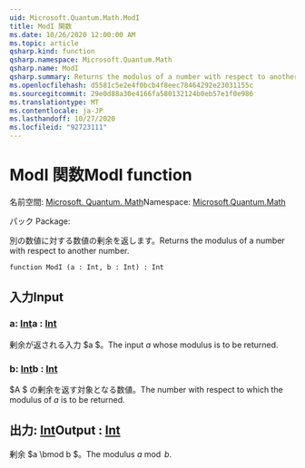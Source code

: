 ```yaml
---
uid: Microsoft.Quantum.Math.ModI
title: ModI 関数
ms.date: 10/26/2020 12:00:00 AM
ms.topic: article
qsharp.kind: function
qsharp.namespace: Microsoft.Quantum.Math
qsharp.name: ModI
qsharp.summary: Returns the modulus of a number with respect to another number.
ms.openlocfilehash: d5581c5e2e4f0bcb4f8eec78464292e23031155c
ms.sourcegitcommit: 29e0d88a30e4166fa580132124b0eb57e1f0e986
ms.translationtype: MT
ms.contentlocale: ja-JP
ms.lasthandoff: 10/27/2020
ms.locfileid: "92723111"
---
```

# <a name="modi-function"></a><span data-ttu-id="6ac44-102">ModI 関数</span><span class="sxs-lookup"><span data-stu-id="6ac44-102">ModI function</span></span>

<span data-ttu-id="6ac44-103">名前空間: [Microsoft. Quantum. Math](xref:Microsoft.Quantum.Math)</span><span class="sxs-lookup"><span data-stu-id="6ac44-103">Namespace: [Microsoft.Quantum.Math](xref:Microsoft.Quantum.Math)</span></span>

<span data-ttu-id="6ac44-104">パック [](https://nuget.org/packages/)</span><span class="sxs-lookup"><span data-stu-id="6ac44-104">Package: [](https://nuget.org/packages/)</span></span>


<span data-ttu-id="6ac44-105">別の数値に対する数値の剰余を返します。</span><span class="sxs-lookup"><span data-stu-id="6ac44-105">Returns the modulus of a number with respect to another number.</span></span>

```qsharp
function ModI (a : Int, b : Int) : Int
```


## <a name="input"></a><span data-ttu-id="6ac44-106">入力</span><span class="sxs-lookup"><span data-stu-id="6ac44-106">Input</span></span>

### <a name="a--int"></a><span data-ttu-id="6ac44-107">a: [Int](xref:microsoft.quantum.lang-ref.int)</span><span class="sxs-lookup"><span data-stu-id="6ac44-107">a : [Int](xref:microsoft.quantum.lang-ref.int)</span></span>

<span data-ttu-id="6ac44-108">剰余が返される入力 $a $。</span><span class="sxs-lookup"><span data-stu-id="6ac44-108">The input $a$ whose modulus is to be returned.</span></span>


### <a name="b--int"></a><span data-ttu-id="6ac44-109">b: [Int](xref:microsoft.quantum.lang-ref.int)</span><span class="sxs-lookup"><span data-stu-id="6ac44-109">b : [Int](xref:microsoft.quantum.lang-ref.int)</span></span>

<span data-ttu-id="6ac44-110">$A $ の剰余を返す対象となる数値。</span><span class="sxs-lookup"><span data-stu-id="6ac44-110">The number with respect to which the modulus of $a$ is to be returned.</span></span>



## <a name="output--int"></a><span data-ttu-id="6ac44-111">出力: [Int](xref:microsoft.quantum.lang-ref.int)</span><span class="sxs-lookup"><span data-stu-id="6ac44-111">Output : [Int](xref:microsoft.quantum.lang-ref.int)</span></span>

<span data-ttu-id="6ac44-112">剰余 $a \bmod b $。</span><span class="sxs-lookup"><span data-stu-id="6ac44-112">The modulus $a \bmod b$.</span></span>